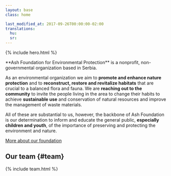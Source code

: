 ```yaml
---
layout: base
class: home

last_modified_at: 2017-09-26T00:00:00-02:00
translations:
  hu:
  sr:
---
```

{% include hero.html %}

<div id="introduction" class="color--light-green content-block intro more-link" markdown="1">
**Ash Foundation for Environmental Protection** is a nonprofit,
non-governmental organization based in Serbia.

As an environmental organization we aim to **promote and enhance nature
protection** and to **reconstruct, restore and revitalize habitats** that are
crucial to a balanced flora and fauna. We are **reaching out to the community**
to invite the people living in the area to change their habits to achieve
**sustainable use** and conservation of natural resources and improve the
management of waste materials.

All of these are substantial to us, however, the backbone of Ash Foundation is
our determination to inform and educate the general public, **especially
children and youth**, of the importance of preserving and protecting the
environment and nature.
</div>

[More about our foundation](/en/about-us/)

## Our team {#team}

{% include team.html %}
